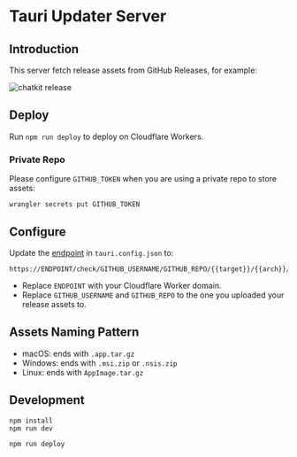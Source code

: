 # Tauri Updater Server

## Introduction

This server fetch release assets from GitHub Releases, for example:

![chatkit release](https://cdn.jsdelivr.net/gh/egoist-bot/images@main/uPic/WoNBsT.png)

## Deploy

Run `npm run deploy` to deploy on Cloudflare Workers.

### Private Repo

Please configure `GITHUB_TOKEN` when you are using a private repo to store assets:

```
wrangler secrets put GITHUB_TOKEN
```

## Configure

Update the [endpoint](https://tauri.app/v1/guides/distribution/updater#tauri-configuration) in `tauri.config.json` to:

```
https://ENDPOINT/check/GITHUB_USERNAME/GITHUB_REPO/{{target}}/{{arch}}/{{current_version}}
```

- Replace `ENDPOINT` with your Cloudflare Worker domain.
- Replace `GITHUB_USERNAME` and `GITHUB_REPO` to the one you uploaded your release assets to.

## Assets Naming Pattern

- macOS: ends with `.app.tar.gz`
- Windows: ends with `.msi.zip` or `.nsis.zip`
- Linux: ends with `AppImage.tar.gz`

## Development

```
npm install
npm run dev
```

```
npm run deploy
```
